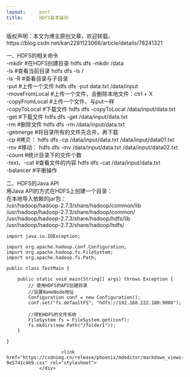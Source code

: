 ```yaml
---
layout:     post
title:      HDFS基本操作
---
```

<div id="article_content" class="article_content clearfix csdn-tracking-statistics" data-pid="blog" data-mod="popu_307" data-dsm="post">
								<div class="article-copyright">
					版权声明：本文为博主原创文章，欢迎转载。					https://blog.csdn.net/kan2281123066/article/details/78241321				</div>
								            <div id="content_views" class="markdown_views prism-atom-one-dark">
							<!-- flowchart 箭头图标 勿删 -->
							<svg xmlns="http://www.w3.org/2000/svg" style="display: none;"><path stroke-linecap="round" d="M5,0 0,2.5 5,5z" id="raphael-marker-block" style="-webkit-tap-highlight-color: rgba(0, 0, 0, 0);"></path></svg>
							<p>一、HDFS的相关命令 <br>
    -mkdir            #在HDFS创建目录    hdfs dfs -mkdir /data <br>
    -ls                   #查看当前目录      hdfs dfs -ls / <br>
    -ls -R              #查看目录与子目录 <br>
    -put              #上传一个文件      hdfs dfs -put data.txt /data/input <br>
    -moveFromLocal    #上传一个文件，会删除本地文件：ctrl + X <br>
    -copyFromLocal    #上传一个文件，与put一样 <br>
    -copyToLocal      #下载文件  hdfs dfs -copyToLocal /data/input/data.txt  <br>
    -get              #下载文件  hdfs dfs -get /data/input/data.txt  <br>
    -rm               #删除文件  hdfs dfs -rm /data/input/data.txt  <br>
    -getmerge         #将目录所有的文件先合并，再下载 <br>
    -cp               #拷贝： hdfs dfs -cp /data/input/data.txt  /data/input/data01.txt  <br>
    -mv               #移动： hdfs dfs -mv /data/input/data.txt  /data/input/data02.txt  <br>
    -count            #统计目录下的文件个数 <br>
    -text、-cat       #查看文件的内容  hdfs dfs -cat /data/input/data.txt  <br>
    -balancer         #平衡操作</p>

<p>二、HDFS的Java API <br>
    用Java API的方式在HDFS上创建一个目录： <br>
        在本地导入依赖的jar包： <br>
        /usr/hadoop/hadoop-2.7.3/share/hadoop/common/lib <br>
        /usr/hadoop/hadoop-2.7.3/share/hadoop/common/ <br>
        /usr/hadoop/hadoop-2.7.3/share/hadoop/hdfs/lib <br>
        /usr/hadoop/hadoop-2.7.3/share/hadoop/hdfs/</p>

<pre class="prettyprint"><code class=" hljs actionscript"><span class="hljs-preprocessor"><span class="hljs-keyword">import</span> java.io.IOException;</span>

<span class="hljs-preprocessor"><span class="hljs-keyword">import</span> org.apache.hadoop.conf.Configuration;</span>
<span class="hljs-preprocessor"><span class="hljs-keyword">import</span> org.apache.hadoop.fs.FileSystem;</span>
<span class="hljs-preprocessor"><span class="hljs-keyword">import</span> org.apache.hadoop.fs.Path;</span>

<span class="hljs-keyword">public</span> <span class="hljs-class"><span class="hljs-keyword">class</span> <span class="hljs-title">TestMain</span> {</span>

    <span class="hljs-keyword">public</span> <span class="hljs-keyword">static</span> <span class="hljs-keyword">void</span> main(String[] args) throws Exception {
        <span class="hljs-comment">// 使用HDFS的API创建目录</span>
        <span class="hljs-comment">//设置NameNode地址</span>
        Configuration conf = <span class="hljs-keyword">new</span> Configuration();
        conf.<span class="hljs-keyword">set</span>(<span class="hljs-string">"fs.defaultFS"</span>, <span class="hljs-string">"hdfs://192.168.222.100:9000"</span>);

        <span class="hljs-comment">//得到HDFS的文件系统</span>
        FileSystem fs = FileSystem.<span class="hljs-keyword">get</span>(conf);
        fs.mkdirs(<span class="hljs-keyword">new</span> Path(<span class="hljs-string">"/folder1"</span>));
    }

}
</code></pre>            </div>
						<link href="https://csdnimg.cn/release/phoenix/mdeditor/markdown_views-9e5741c4b9.css" rel="stylesheet">
                </div>